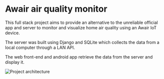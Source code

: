 # Awair air quality monitor

This full stack project aims to provide an alternative to the unreliable official app and server to monitor and visualize home air quality using an Awair IoT device.

The server was built using Django and SQLite which collects the data from a local computer through a LAN API.

The web front-end and android app retrieve the data from the server and display it.

![Project architecture](https://github.com/yulia-samoilovich/awair-project/blob/main/architecture.png?raw=true)
